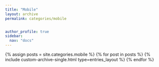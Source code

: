 ```yaml
---
title: "Mobile"
layout: archive
permalink: categories/mobile


author_profile: true
sidebar:
  nav: "docs"
---
```


{% assign posts = site.categories.mobile %}
{% for post in posts %}
  {% include custom-archive-single.html type=entries_layout %}
{% endfor %}
